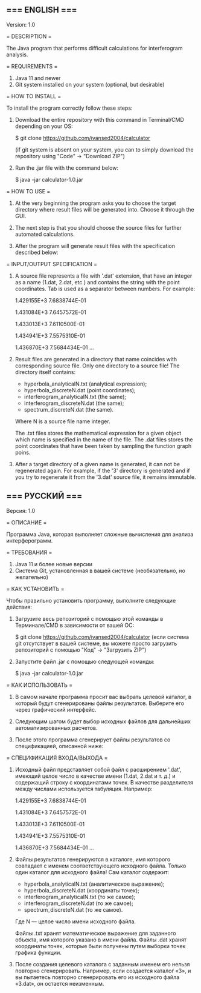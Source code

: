 === ENGLISH ===
-

Version: 1.0

= DESCRIPTION =

The Java program that performs difficult calculations for interferogram analysis.

= REQUIREMENTS =

1. Java 11 and newer
2. Git system installed on your system (optional, but desirable)

= HOW TO INSTALL =

To install the program correctly follow these steps:

1. Download the entire repository with this command in Terminal/CMD depending on your OS:


    $ git clone https://github.com/ivansed2004/calculator

    (if git system is absent on your system, you can to simply download the repository using "Code" -> "Download ZIP")

2. Run the .jar file with the command below:


    $ java -jar calculator-1.0.jar

= HOW TO USE =

1. At the very beginning the program asks you to choose the target directory where result files will be generated into. Choose it through the GUI.

2. The next step is that you should choose the source files for further automated calculations.

3. After the program will generate result files with the specification described below:

= INPUT/OUTPUT SPECIFICATION =

1. A source file represents a file with '.dat' extension, that have an integer as a name (1.dat, 2.dat, etc.) and contains the string with the point coordinates. Tab is used as a separator between numbers. For example:


    1.429155E+3 7.6838744E-01

    1.431084E+3 7.6457572E-01

    1.433013E+3 7.6110500E-01

    1.434941E+3 7.5575310E-01

    1.436870E+3 7.5684434E-01
    ...

2. Result files are generated in a directory that name coincides with corresponding source file. Only one directory to a source file! The directory itself contains:
    
    - hyperbola_analyticalN.txt (analytical expression);
    - hyperbola_discreteN.dat (point coordinates);
    - interferogram_analyticalN.txt (the same);
    - interferogram_discreteN.dat (the same);
    - spectrum_discreteN.dat (the same).

    Where N is a source file name integer.

    The .txt files stores the mathematical expression for a given object which name is specified in the name of the file. The .dat files stores the point coordinates that have been taken by sampling the function graph poins.

3. After a target directory of a given name is generated, it can not be regenerated again. For example, if the '3' directory is generated and if you try to regenerate it from the '3.dat' source file, it remains immutable.

=== РУССКИЙ ===
-

Версия: 1.0

= ОПИСАНИЕ =

Программа Java, которая выполняет сложные вычисления для анализа интерферограмм.

= ТРЕБОВАНИЯ =

1. Java 11 и более новые версии
2. Система Git, установленная в вашей системе (необязательно, но желательно)

= КАК УСТАНОВИТЬ =

Чтобы правильно установить программу, выполните следующие действия:

1. Загрузите весь репозиторий с помощью этой команды в Терминале/CMD в зависимости от вашей ОС:


    $ git clone https://github.com/ivansed2004/calculator
    (если система git отсутствует в вашей системе, вы можете просто загрузить репозиторий с помощью "Код" -> "Загрузить ZIP")

2. Запустите файл .jar с помощью следующей команды:


    $ java -jar calculator-1.0.jar

= КАК ИСПОЛЬЗОВАТЬ =

1. В самом начале программа просит вас выбрать целевой каталог, в который будут сгенерированы файлы результатов. Выберите его через графический интерфейс.

2. Следующим шагом будет выбор исходных файлов для дальнейших автоматизированных расчетов.

3. После этого программа сгенерирует файлы результатов со спецификацией, описанной ниже:

= СПЕЦИФИКАЦИЯ ВХОДА/ВЫХОДА =

1. Исходный файл представляет собой файл с расширением '.dat', имеющий целое число в качестве имени (1.dat, 2.dat и т. д.) и содержащий строку с координатами точек. В качестве разделителя между числами используется табуляция. Например:


    1.429155E+3 7.6838744E-01
    
    1.431084E+3 7.6457572E-01
    
    1.433013E+3 7.6110500E-01
    
    1.434941E+3 7.5575310E-01
    
    1.436870E+3 7.5684434E-01
    ...

2. Файлы результатов генерируются в каталоге, имя которого совпадает с именем соответствующего исходного файла. Только один каталог для исходного файла! Сам каталог содержит:

   - hyperbola_analyticalN.txt (аналитическое выражение);
   - hyperbola_discreteN.dat (координаты точек);
   - interferogram_analyticalN.txt (то же самое);
   - interferogram_discreteN.dat (то же самое);
   - spectrum_discreteN.dat (то же самое).

    Где N — целое число имени исходного файла.

    Файлы .txt хранят математическое выражение для заданного объекта, имя которого указано в имени файла. Файлы .dat хранят координаты точек, которые были получены путем выборки точек графика функции.

3. После создания целевого каталога с заданным именем его нельзя повторно сгенерировать. Например, если создается каталог «3», и вы пытаетесь повторно сгенерировать его из исходного файла «3.dat», он остается неизменным.